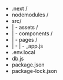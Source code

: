 - .next /
- nodemodules /
- src/
- | - assets /
- | - components /
- | - pages /
- | - | - _app.js
- .env.local
- db.js
- package.json
- package-lock.json
